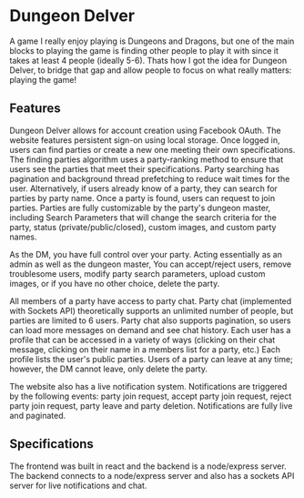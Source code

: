 # Dungeon Delver
A game I really enjoy playing is Dungeons and Dragons, but one of the main blocks to playing the game is finding other people to play it with since it takes at least 4 people (ideally 5-6). Thats how I got the idea for Dungeon Delver, to bridge that gap and allow people to focus on what really matters: playing the game!

## Features
Dungeon Delver allows for account creation using Facebook OAuth. The website features persistent sign-on using local storage. Once logged in, users can find parties or create a new one meeting their own specifications. The finding parties algorithm uses a party-ranking method to ensure that users see the parties that meet their specifications. Party searching has pagination and background thread prefetching to reduce wait times for the user. Alternatively, if users already know of a party, they can search for parties by party name. Once a party is found, users can request to join parties. Parties are fully customizable by the party's dungeon master, including Search Parameters that will change the search criteria for the party, status (private/public/closed), custom images, and custom party names.

As the DM, you have full control over your party. Acting essentially as an admin as well as the dungeon master, You can accept/reject users, remove troublesome users, modify party search parameters, upload custom images, or if you have no other choice, delete the party.

All members of a party have access to party chat. Party chat (implemented with Sockets API) theoretically supports an unlimited number of people, but parties are limited to 6 users. Party chat also supports pagination, so users can load more messages on demand and see chat history. Each user has a profile that can be accessed in a variety of ways (clicking on their chat message, clicking on their name in a members list for a party, etc.) Each profile lists the user's public parties. Users of a party can leave at any time; however, the DM cannot leave, only delete the party.

The website also has a live notification system. Notifications are triggered by the following events: party join request, accept party join request, reject party join request, party leave and party deletion. Notifications are fully live and paginated.

## Specifications
The frontend was built in react and the backend is a node/express server. The backend connects to a node/express server and also has a sockets API server for live notifications and chat.
